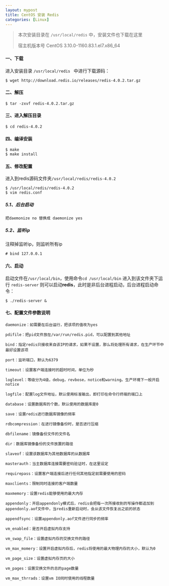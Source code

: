 ```yaml
---
layout: mypost
title: CentOS 安装 Redis
categories: [Linux]
---
```


> 本次安装目录在 `/usr/local/redis` 中，安装文件也下载在这里
>
> 宿主机版本号 CentOS 3.10.0-1160.83.1.el7.x86_64

#### 一、下载

进入安装目录 `/usr/local/redis ` 中进行下载源码：

```shell
$ wget http://download.redis.io/releases/redis-4.0.2.tar.gz
```

#### 二、解压

```shell
$ tar -zxvf redis-4.0.2.tar.gz 
```

#### 三、进入解压目录

```shell
$ cd redis-4.0.2
```

#### 四、编译安装

```shell
$ make
$ make install
```

#### 五、修改配置

进入到redis源码文件夹`/usr/local/redis/redis-4.0.2`

```shell
$ /usr/local/redis/redis-4.0.2
$ vim redis.conf
```

##### 5.1、后台启动

```
把daemonize no 替换成 daemonize yes
```

##### 5.2、监听ip

注释掉监听ip，则监听所有ip

```shell
# bind 127.0.0.1
```

#### 六、启动

启动文件在`/usr/local/bin`，使用命令`cd /usr/local/bin` 进入到该文件夹下运行 `redis-server` 则可以启动**redis**，此时是非后台进程启动，后台进程启动命令：

```shell
$ ./redis-server &
```

#### 七、配置文件参数说明

```text
daemonize：如需要在后台运行，把该项的值改为yes
 
pdifile：把pid文件放在/var/run/redis.pid，可以配置到其他地址
 
bind：指定redis只接收来自该IP的请求，如果不设置，那么将处理所有请求，在生产环节中最好设置该项
 
port：监听端口，默认为6379
 
timeout：设置客户端连接时的超时时间，单位为秒
 
loglevel：等级分为4级，debug，revbose，notice和warning。生产环境下一般开启notice
 
logfile：配置log文件地址，默认使用标准输出，即打印在命令行终端的端口上
 
database：设置数据库的个数，默认使用的数据库是0
 
save：设置redis进行数据库镜像的频率
 
rdbcompression：在进行镜像备份时，是否进行压缩
 
dbfilename：镜像备份文件的文件名
 
dir：数据库镜像备份的文件放置的路径
 
slaveof：设置该数据库为其他数据库的从数据库
 
masterauth：当主数据库连接需要密码验证时，在这里设定
 
requirepass：设置客户端连接后进行任何其他指定前需要使用的密码
 
maxclients：限制同时连接的客户端数量
 
maxmemory：设置redis能够使用的最大内存
 
appendonly：开启appendonly模式后，redis会把每一次所接收到的写操作都追加到appendonly.aof文件中，当redis重新启动时，会从该文件恢复出之前的状态
 
appendfsync：设置appendonly.aof文件进行同步的频率
 
vm_enabled：是否开启虚拟内存支持
 
vm_swap_file：设置虚拟内存的交换文件的路径
 
vm_max_momery：设置开启虚拟内存后，redis将使用的最大物理内存的大小，默认为0
 
vm_page_size：设置虚拟内存页的大小
 
vm_pages：设置交换文件的总的page数量
 
vm_max_thrrads：设置vm IO同时使用的线程数量
```
